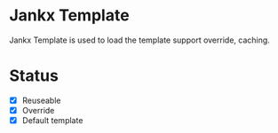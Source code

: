 Jankx Template
=

Jankx Template is used to load the template support override, caching. 


# Status

- [x] Reuseable
- [x] Override
- [x] Default template
